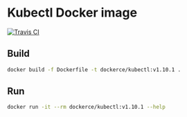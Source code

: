 # Kubectl Docker image

[![Travis CI](https://travis-ci.org/dockerce/docker-kubectl2.svg?branch=v1.10.1)](https://travis-ci.org/dockerce/docker-kubectl2)

## Build

```bash
docker build -f Dockerfile -t dockerce/kubectl:v1.10.1 .
```

## Run

```bash
docker run -it --rm dockerce/kubectl:v1.10.1 --help
```
